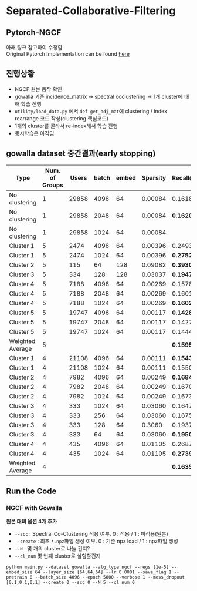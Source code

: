 # Separated-Collaborative-Filtering

## Pytorch-NGCF
아래 링크 참고하여 수정함    
Original Pytorch  Implementation can be found [here](https://github.com/liu-jc/PyTorch_NGCF)

## 진행상황
- NGCF 원본 동작 확인
- gowalla 기준 incidence_matrix -> spectral coclustering -> 1개 cluster에 대해 학습 진행
- ```utility/load_data.py``` 에서 ```def get_adj_mat```에 clustering / index rearrange 코드 작성(clustering 핵심코드)
- 1개의 cluster를 골라서 re-index해서 학습 진행
- 동시학습은 아직임
## gowalla dataset 중간결과(early stopping)

|Type|Num. of Groups|Users|batch|embed|Sparsity|Recall@20|Precision@20|Hit@20|NDCG@20|best epoch|
|------|---|---|---|---|---|---|---|---|---|---|
|No clustering|1|29858|4096|64|0.00084|0.16183|0.04969|**0.55201**|**0.23384**|960|
|No clustering|1|29858|2048|64|0.00084|**0.16204**|**0.04988**|0.55174|0.23243|630|
|No clustering|1|29858|1024|64|0.00084|||
|Cluster 1|5|2474|4096|64|0.00396|0.24938|0.05610|0.62207|0.26898|1040|
|Cluster 1|5|2474|1024|64|0.00396|**0.27525**|**0.06180**|**0.66087**|**0.28455**|1020|
|Cluster 2|5|115|64|128|0.09082|**0.39303**|**0.06913**|**0.76522**|**0.23240**|160|
|Cluster 3|5|334|128|128|0.03037|**0.19472**|**0.05449**|**0.59581**|**0.19294**|440|
|Cluster 4|5|7188|4096|64|0.00269|0.15787|0.04553|0.53534|0.22357|810|
|Cluster 4|5|7188|2048|64|0.00269|0.16012|0.04612|0.54048|**0.22587**|680|
|Cluster 4|5|7188|1024|64|0.00269|**0.16022**|**0.04645**|**0.54243**|0.22505|520|
|Cluster 5|5|19747|4096|64|0.00117|**0.14286**|**0.04794**|**0.52975**|**0.22321**|850|
|Cluster 5|5|19747|2048|64|0.00117|0.14276|0.04803|0.52955|0.22241|710|
|Cluster 5|5|19747|1024|64|0.00117|0.14441|0.04873|0.52919|0.22192|590|
|Weighted Average|5|||||**0.15955**|**0.04888**|**0.54531**|**0.22863**||
|Cluster 1|4|21108|4096|64|0.00111|**0.15438**|**0.04938**|**0.54212**|**0.22780**|1090|
|Cluster 1|4|21108|1024|64|0.00111|0.15500|0.04980|0.51460|0.22676|600|
|Cluster 2|4|7982|4096|64|0.00249|**0.16841**|**0.04726**|**0.55162**|**0.23455**|1120|
|Cluster 2|4|7982|2048|64|0.00249|0.16702|0.04674|0.54924|0.23225|730|
|Cluster 2|4|7982|1024|64|0.00249|0.16736|0.04686|0.54823|0.23140|470|
|Cluster 3|4|333|1024|64|0.03060|0.16473|0.04775|0.52252|0.17523|980|
|Cluster 3|4|333|256|64|0.03060|0.16751|0.04715|0.54655|0.17109|360|
|Cluster 3|4|333|128|64|0.3060|0.19373|0.05450|0.60661|0.18762|620|
|Cluster 3|4|333|64|64|0.03060|**0.19500**|**0.05450**|**0.58595**|**0.19663**|410|
|Cluster 4|4|435|4096|64|0.01105|0.26875|0.05908|0.60460|0.22908|110|
|Cluster 4|4|435|1024|64|0.01105|**0.27393**|**0.06057**|**0.61839**|**0.24147**|310|
|Weighted Average|4|||||**0.16352**|**0.04903**|**0.54626**|**0.22946**


## Run the Code
### NGCF with Gowalla

**원본 대비 옵션 4개 추가** 
- ```--scc``` : Spectral Co-Clustering 적용 여부. 0 : 적용 / 1 : 미적용(원본)
- ```--create``` : 최초 ```*.npz```파일 생성 여부. 0 : 기존 npz load / 1 : npz파일 생성    
- ```--N``` : 몇 개의 cluster로 나눌 건지?
- ```--cl_num``` 몇 번째 cluster로 실험할건지

```
python main.py --dataset gowalla --alg_type ngcf --regs [1e-5] --embed_size 64 --layer_size [64,64,64] --lr 0.0001 --save_flag 1 --pretrain 0 --batch_size 4096 --epoch 5000 --verbose 1 --mess_dropout [0.1,0.1,0.1] --create 0 --scc 0 --N 5 --cl_num 0

```
